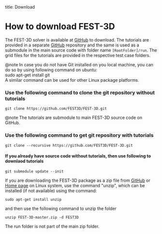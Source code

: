 title: Download

# How to download FEST-3D
The FEST-3D solver is available at [GitHub](https://github.com/FEST3D/FEST-3D) to download.  The tutorials are provided in a separate [GitHub](https://github.com/FEST3D/run) repository and the same is used as a submodule in the main source code with folder name ``[RootFolder]/run``. The grid files for the tutorials are provided in the respective test case folders.

@note
In case you do not have Git installed on you local machine, you can do so by using following command on ubuntu: <br>
sudo apt-get install git<br>
A similar command can be used for other Linux package platforms.


### Use the following command to clone the git repository without tutorials
```
git clone https://github.com/FEST3D/FEST-3D.git
```

@note
The tutorials are submodule to main FEST-3D source code on  GitHub.

### Use the following command to get git repository with tutorials
```
git clone --recursive https://github.com/FEST3D/FEST-3D.git
```
#### If you already have source code without tutorials, then use following to downlaod tutorials
```
git submodule update --init
```

If you are downloading the FEST-3D package as a zip file from  [GitHub](https://github.com/FEST3D/FEST-3D) or [Home page](https://fest3d.github.io) on Linux system, use the command "unzip", which can be  installed (if not available)  using the command:
```
sudo apt-get install unzip
```
and then use the following command to unzip the folder
```
unzip FEST-3D-master.zip -d FEST3D
```
The run folder is not part of the main zip folder.
